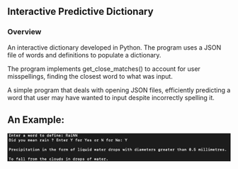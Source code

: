 ## Interactive Predictive Dictionary

### Overview

An interactive dictionary developed in Python. The program uses a JSON file of words and definitions to populate a dictionary. 

The program implements get_close_matches() to account for user misspellings, finding the closest word to what was input. 

A simple program that deals with opening JSON files, efficiently predicting a word that user may have wanted to input despite incorrectly spelling it.   

## An Example:

![Alt text](https://github.com/MarekKoz/Interactive-Predictive-Dictionary/blob/master/Image/Screen%20Shot%202019-04-07%20at%2011.26.59%20PM.png "Defining misspelled word")
